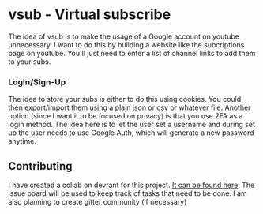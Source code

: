 # vsub - Virtual subscribe
The idea of vsub is to make the usage of a Google account on youtube unnecessary.
I want to do this by building a website like the subcriptions page on youtube. You'll just need to enter a list of channel links to add them to your subs.

### Login/Sign-Up
The idea to store your subs is either to do this using cookies. You could then export/import them using a plain json or csv or whatever file.
Another option (since I want it to be focused on privacy) is that you use 2FA as a login method. The idea here is to let the user set a username and during set up the user needs to use Google Auth, which will generate a new password anytime.

## Contributing
I have created a collab on devrant for this project. [It can be found here](https://devrant.com/collabs/1304531).
The issue board will be used to keep track of tasks that need to be done. I am also planning to create gitter community (if necessary)
